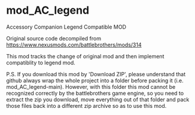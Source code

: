# mod_AC_legend
Accessory Companion Legend Compatible MOD

Original source code decompiled from https://www.nexusmods.com/battlebrothers/mods/314

This mod tracks the change of original mod and then implement compatiblity to legend mod.

P.S. If you download this mod by 'Download ZIP', please understand that github always wrap the whole project into a folder before packing it (i.e. mod_AC_legend-main). However, with this folder this mod cannot be recognized correctly by the battlebrothers game engine, so you need to extract the zip you download, move everything out of that folder and pack those files back into a different zip archive so as to use this mod.
